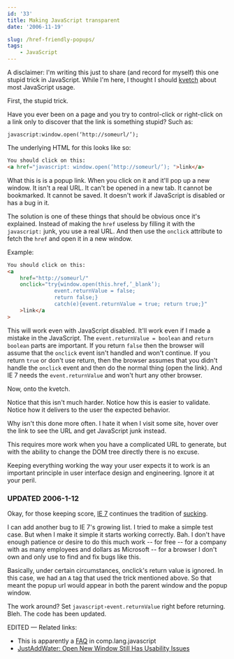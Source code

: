 ```yaml
---
id: '33'
title: Making JavaScript transparent
date: '2006-11-19'

slug: /href-friendly-popups/
tags:
    - JavaScript
---
```


A disclaimer: I'm writing this just to share (and record for myself) this one
stupid trick in JavaScript. While I'm here, I thought I should
[kvetch](http://en.wiktionary.org/wiki/kvetch) about most JavaScript usage.

First, the stupid trick.

Have you ever been on a page and you try to control-click or right-click on a
link only to discover that the link is something stupid? Such as:

```
javascript:window.open(‘http://someurl/’);
```

<!-- more -->The underlying HTML for this looks like so:

```html
You should click on this:
<a href="javascript: window.open(’http://someurl/’); ">link</a>
```

What this is is a popup link. When you click on it and it'll pop up a new
window. It isn't a real URL. It can't be opened in a new tab. It cannot be
bookmarked. It cannot be saved. It doesn't work if JavaScript is disabled or
has a bug in it.

The solution is one of these things that should be obvious once it's
explained. Instead of making the `href` useless by filling it with the
`javascript:` junk, you use a real URL. And then use the `onclick` attribute
to fetch the `href` and open it in a new window.

Example:

```html
You should click on this:
<a
    href="http://someurl/"
    onclick="try{window.open(this.href,’_blank’);
               event.returnValue = false;
               return false;}
               catch(e){event.returnValue = true; return true;}"
    >link</a
>
```

This will work even with JavaScript disabled. It'll work even if I made a
mistake in the JavaScript. The `event.returnValue = boolean` and
`return boolean` parts are important. If you return `false` then the browser
will assume that the `onclick` event isn't handled and won't continue. If you
return `true` or don't use return, then the browser assumes that you didn't
handle the `onclick` event and then do the normal thing (open the link). And
IE 7 needs the `event.returnValue` and won't hurt any other browser.

Now, onto the kvetch.

Notice that this isn't much harder. Notice how this is easier to validate.
Notice how it delivers to the user the expected behavior.

Why isn't this done more often. I hate it when I visit some site, hover over
the link to see the URL and get JavaScript junk instead.

This requires more work when you have a complicated URL to generate, but with
the ability to change the DOM tree directly there is no excuse.

Keeping everything working the way your user expects it to work is an
important principle in user interface design and engineering. Ignore it at
your peril.

### UPDATED 2006-1-12

Okay, for those keeping score,
[IE 7](http://en.wikipedia.org/wiki/Internet_Explorer#Criticism) continues the
tradition of
[sucking](http://www.quirksmode.org/bugreports/archives/explorer_7/index.html).

I can add another bug to IE 7's growing list. I tried to make a simple test
case. But when I make it simple it starts working correctly. Bah. I don't have
enough patience or desire to do this much work -- for free -- for a company
with as many employees and dollars as Microsoft -- for a browser I don't own
and only use to find and fix bugs like this.

Basically, under certain circumstances, onclick's return value is ignored. In
this case, we had an `A` tag that used the trick mentioned above. So that
meant the popup url would appear in both the parent window and the popup
window.

The work around? Set `javascript›event.returnValue` right before returning.
Bleh. The code has been updated.

EDITED — Related links:

-   This is apparently a [FAQ](http://jibbering.com/faq/#FAQ4_24) in
    comp.lang.javascript
-   [JustAddWater: Open New Window Still Has Usability Issues](http://justaddwater.dk/2007/06/13/open-new-window-still-has-usability-issues/)
